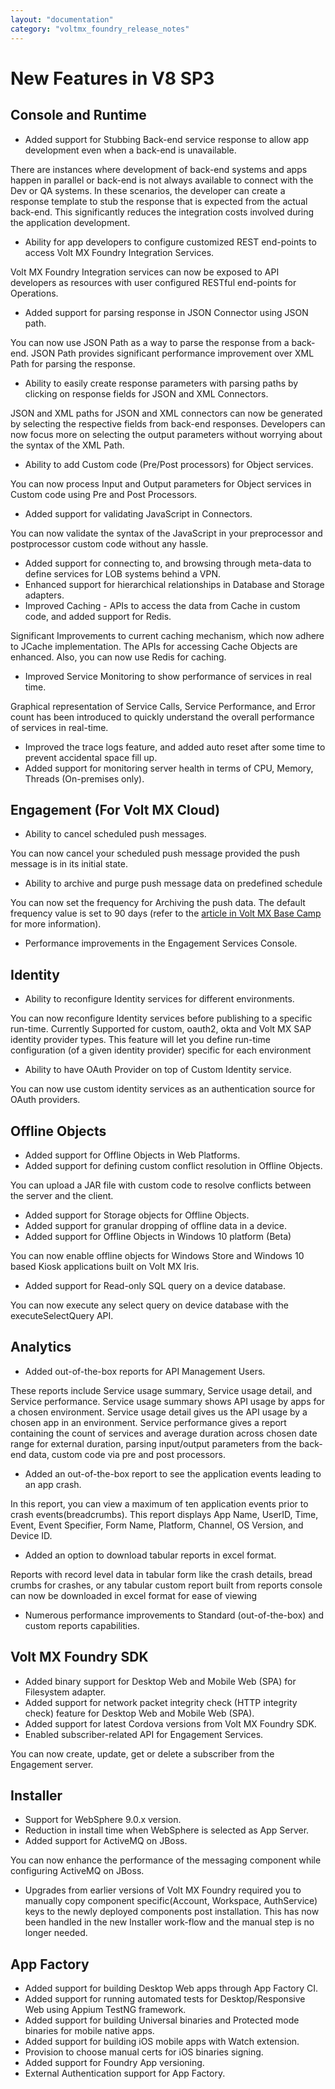 ```yaml
---
layout: "documentation"
category: "voltmx_foundry_release_notes"
---
```

                          

New Features in V8 SP3
======================

Console and Runtime
-------------------

*   Added support for Stubbing Back-end service response to allow app development even when a back-end is unavailable.

There are instances where development of back-end systems and apps happen in parallel or back-end is not always available to connect with the Dev or QA systems. In these scenarios, the developer can create a response template to stub the response that is expected from the actual back-end. This significantly reduces the integration costs involved during the application development.

*   Ability for app developers to configure customized REST end-points to access Volt MX Foundry Integration Services.

Volt MX  Foundry Integration services can now be exposed to API developers as resources with user configured RESTful end-points for Operations.

*   Added support for parsing response in JSON Connector using JSON path.

You can now use JSON Path as a way to parse the response from a back-end. JSON Path provides significant performance improvement over XML Path for parsing the response.

*   Ability to easily create response parameters with parsing paths by clicking on response fields for JSON and XML Connectors.

JSON and XML paths for JSON and XML connectors can now be generated by selecting the respective fields from back-end responses. Developers can now focus more on selecting the output parameters without worrying about the syntax of the XML Path.

*   Ability to add Custom code (Pre/Post processors) for Object services.

You can now process Input and Output parameters for Object services in Custom code using Pre and Post Processors.

*   Added support for validating JavaScript in Connectors.

You can now validate the syntax of the JavaScript in your preprocessor and postprocessor custom code without any hassle.

*   Added support for connecting to, and browsing through meta-data to define services for LOB systems behind a VPN.
*   Enhanced support for hierarchical relationships in Database and Storage adapters.
*   Improved Caching - APIs to access the data from Cache in custom code, and added support for Redis.

Significant Improvements to current caching mechanism, which now adhere to JCache implementation. The APIs for accessing Cache Objects are enhanced. Also, you can now use Redis for caching.

*   Improved Service Monitoring to show performance of services in real time.

Graphical representation of Service Calls, Service Performance, and Error count has been introduced to quickly understand the overall performance of services in real-time.

*   Improved the trace logs feature, and added auto reset after some time to prevent accidental space fill up.
*   Added support for monitoring server health in terms of CPU, Memory, Threads (On-premises only).

Engagement (For Volt MX Cloud)
---------------------------

*   Ability to cancel scheduled push messages.

You can now cancel your scheduled push message provided the push message is in its initial state.

*   Ability to archive and purge push message data on predefined schedule

You can now set the frequency for Archiving the push data. The default frequency value is set to 90 days (refer to the [article in Volt MX Base Camp](https://support.hcltechsw.com/csm?id=kb_article&sysparm_article=KB0083547) for more information).

*   Performance improvements in the Engagement Services Console.

Identity
--------

*   Ability to reconfigure Identity services for different environments.

You can now reconfigure Identity services before publishing to a specific run-time. Currently Supported for custom, oauth2, okta and Volt MX SAP identity provider types. This feature will let you define run-time configuration (of a given identity provider) specific for each environment

*   Ability to have OAuth Provider on top of Custom Identity service.

You can now use custom identity services as an authentication source for OAuth providers.

Offline Objects
---------------

*   Added support for Offline Objects in Web Platforms.
*   Added support for defining custom conflict resolution in Offline Objects.

You can upload a JAR file with custom code to resolve conflicts between the server and the client.

*   Added support for Storage objects for Offline Objects.
*   Added support for granular dropping of offline data in a device.
*   Added support for Offline Objects in Windows 10 platform (Beta)

You can now enable offline objects for Windows Store and Windows 10 based Kiosk applications built on Volt MX Iris.

*   Added support for Read-only SQL query on a device database.

You can now execute any select query on device database with the executeSelectQuery API.

Analytics
---------

*   Added out-of-the-box reports for API Management Users.

These reports include Service usage summary, Service usage detail, and Service performance. Service usage summary shows API usage by apps for a chosen environment. Service usage detail gives us the API usage by a chosen app in an environment. Service performance gives a report containing the count of services and average duration across chosen date range for external duration, parsing input/output parameters from the back-end data, custom code via pre and post processors.

*   Added an out-of-the-box report to see the application events leading to an app crash.

In this report, you can view a maximum of ten application events prior to crash events(breadcrumbs). This report displays App Name, UserID, Time, Event, Event Specifier, Form Name, Platform, Channel, OS Version, and Device ID.

*   Added an option to download tabular reports in excel format.

Reports with record level data in tabular form like the crash details, bread crumbs for crashes, or any tabular custom report built from reports console can now be downloaded in excel format for ease of viewing

*   Numerous performance improvements to Standard (out-of-the-box) and custom reports capabilities.

Volt MX  Foundry SDK
---------------

*   Added binary support for Desktop Web and Mobile Web (SPA) for Filesystem adapter.
*   Added support for network packet integrity check (HTTP integrity check) feature for Desktop Web and Mobile Web (SPA).
*   Added support for latest Cordova versions from Volt MX Foundry SDK.
*   Enabled subscriber-related API for Engagement Services.

You can now create, update, get or delete a subscriber from the Engagement server.

Installer
---------

*   Support for WebSphere 9.0.x version.
*   Reduction in install time when WebSphere is selected as App Server.
*   Added support for ActiveMQ on JBoss.

You can now enhance the performance of the messaging component while configuring ActiveMQ on JBoss.

*   Upgrades from earlier versions of Volt MX Foundry required you to manually copy component specific(Account, Workspace, AuthService) keys to the newly deployed components post installation. This has now been handled in the new Installer work-flow and the manual step is no longer needed.

App Factory
-----------

*   Added support for building Desktop Web apps through App Factory CI.
*   Added support for running automated tests for Desktop/Responsive Web using Appium TestNG framework.
*   Added support for building Universal binaries and Protected mode binaries for mobile native apps.
*   Added support for building iOS mobile apps with Watch extension.
*   Provision to choose manual certs for iOS binaries signing.
*   Added support for Foundry App versioning.
*   External Authentication support for App Factory.
